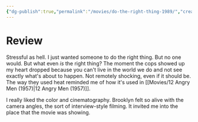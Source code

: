```yaml
---
{"dg-publish":true,"permalink":"/movies/do-the-right-thing-1989/","created":"2023-12-04","updated":"2024-06-17"}
---
```



# Review

Stressful as hell. I just wanted someone to do the right thing. But no one would. But what even *is* the right thing? The moment the cops showed up my heart dropped because you can't live in the world we do and not see exactly what's about to happen. Not remotely shocking, even if it should be. The way they used heat reminded me of how it's used in [[Movies/12 Angry Men (1957)\|12 Angry Men (1957)]].

I really liked the color and cinematography. Brooklyn felt so alive with the camera angles, the sort of interview-style filming. It invited me into the place that the movie was showing.

